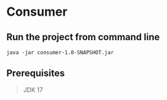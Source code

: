 # Consumer

## Run the project from command line

```
java -jar consumer-1.0-SNAPSHOT.jar
```

## Prerequisites

> JDK 17
